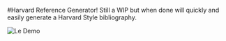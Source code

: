 #Harvard Reference Generator!
Still a WIP but when done will quickly and easily generate a Harvard Style bibliography.

![Le Demo](http://f.cl.ly/items/3z0M2J381B3A2J2f113b/demo.gif)
